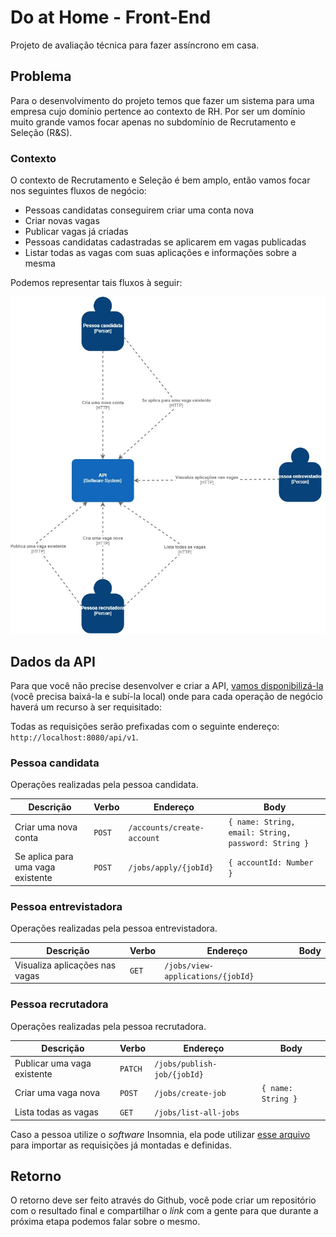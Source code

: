 # Do at Home - Front-End

Projeto de avaliação técnica para fazer assíncrono em casa.

## Problema

Para o desenvolvimento do projeto temos que fazer um sistema para uma empresa cujo domínio pertence ao contexto de RH. Por ser um domínio muito grande vamos focar apenas no subdomínio de Recrutamento e Seleção (R&S).

### Contexto 

O contexto de Recrutamento e Seleção é bem amplo, então vamos focar nos seguintes fluxos de negócio:

- Pessoas candidatas conseguirem criar uma conta nova
- Criar novas vagas
- Publicar vagas já criadas
- Pessoas candidatas cadastradas se aplicarem em vagas publicadas
- Listar todas as vagas com suas aplicações e informações sobre a mesma

Podemos representar tais fluxos à seguir:

![Representação dos fluxos de negócios](/assets/img/diagram.jpg)

## Dados da API

Para que você não precise desenvolver e criar a API, [vamos disponibilizá-la](https://github.com/gupy-io/simple-api-interview) (você precisa baixá-la e subí-la local) onde para cada operação de negócio haverá um recurso à ser requisitado:

Todas as requisições serão prefixadas com o seguinte endereço: `http://localhost:8080/api/v1`.

### Pessoa candidata

Operações realizadas pela pessoa candidata.

| Descrição | Verbo | Endereço | Body |
| --------- | ----- | -------- | ---- |
| Criar uma nova conta | `POST` | `/accounts/create-account` | `{ name: String, email: String, password: String }` |
| Se aplica para uma vaga existente | `POST` | `/jobs/apply/{jobId}` | `{ accountId: Number }` |


### Pessoa entrevistadora

Operações realizadas pela pessoa entrevistadora.

| Descrição | Verbo | Endereço | Body |
| --------- | ----- | -------- | ---- |
| Visualiza aplicações nas vagas | `GET` | `/jobs/view-applications/{jobId}` |

### Pessoa recrutadora

Operações realizadas pela pessoa recrutadora.

| Descrição | Verbo | Endereço | Body |
| --------- | ----- | -------- | ---- |
| Publicar uma vaga existente | `PATCH` | `/jobs/publish-job/{jobId}` |
| Criar uma vaga nova | `POST` | `/jobs/create-job` | `{ name: String }` |
| Lista todas as vagas | `GET` | `/jobs/list-all-jobs` |

Caso a pessoa utilize o _software_ Insomnia, ela pode utilizar [esse arquivo](https://github.com/gupy-io/simple-api-interview/blob/main/insomnia.json) para importar as requisições já montadas e definidas.

## Retorno

O retorno deve ser feito através do Github, você pode criar um repositório com o resultado final e compartilhar o _link_ com a gente para que durante a próxima etapa podemos falar sobre o mesmo.
